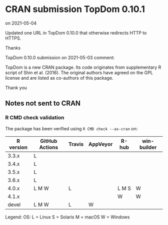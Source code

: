 # CRAN submission TopDom 0.10.1

on 2021-05-04

Updated one URL in TopDom 0.10.0 that otherwise redirects HTTP to HTTPS.

Thanks


TopDom 0.10.0 submission on 2021-05-03 comment:

TopDom is a new CRAN package. Its code originates from supplementary R script of Shin et al. (2016). The original authors have agreed on the GPL license and are listed as co-authors of this package.

Thank you




## Notes not sent to CRAN

### R CMD check validation

The package has been verified using `R CMD check --as-cran` on:

| R version | GitHub Actions | Travis | AppVeyor | R-hub   | win-builder |
| --------- | -------------- | ------ | -------- | ------- | ----------- |
| 3.3.x     | L              |        |          |         |             |
| 3.4.x     | L              |        |          |         |             |
| 3.5.x     | L              |        |          |         |             |
| 3.6.x     | L              |        |          |         |             |
| 4.0.x     | L M W          | L      |          | L M   S | W           |
| 4.1.x     |                |        |          |     W   | W           |
| devel     | L M W          | L      | W        |         |             |

Legend: OS: L = Linux S = Solaris M = macOS W = Windows
